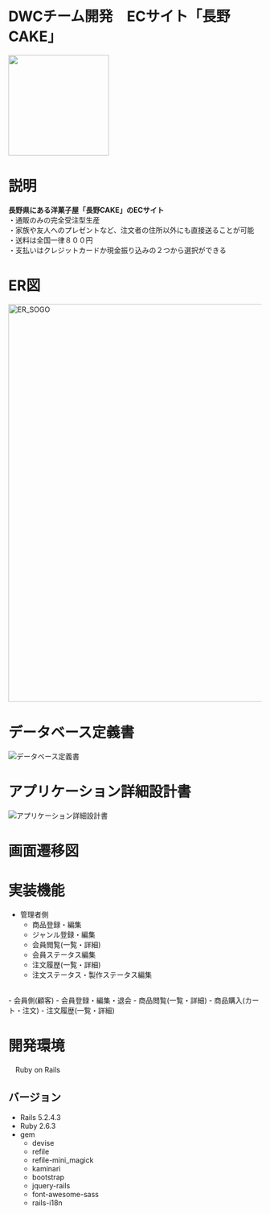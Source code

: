 # DWCチーム開発　ECサイト「長野CAKE」
<img width="200" src="https://user-images.githubusercontent.com/78068219/112710271-1e3e3800-8f03-11eb-9e5a-dccab1355b1f.png">

# 説明
  **長野県にある洋菓子屋「長野CAKE」のECサイト**  
  ・通販のみの完全受注型生産  
  ・家族や友人へのプレゼントなど、注文者の住所以外にも直接送ることが可能  
  ・送料は全国一律８００円  
  ・支払いはクレジットカードか現金振り込みの２つから選択ができる  
  
# ER図
<img width="792" alt="ER_SOGO" src="https://user-images.githubusercontent.com/78068219/112710463-cbfe1680-8f04-11eb-934e-40e77e928e7c.png">

# データベース定義書
![データベース定義書](https://user-images.githubusercontent.com/78068219/112710632-12a04080-8f06-11eb-9ea3-6a4135c2ff47.png)

# アプリケーション詳細設計書
![アプリケーション詳細設計書](https://user-images.githubusercontent.com/78068219/112710690-762a6e00-8f06-11eb-8d63-3a6c1833ce84.png)

# 画面遷移図

# 実装機能
- 管理者側
  - 商品登録・編集
  - ジャンル登録・編集
  - 会員閲覧(一覧・詳細)
  - 会員ステータス編集
  - 注文履歴(一覧・詳細)
  - 注文ステータス・製作ステータス編集 
<br>
- 会員側(顧客)
  - 会員登録・編集・退会
  - 商品閲覧(一覧・詳細)
  - 商品購入(カート・注文)
  - 注文履歴(一覧・詳細)

# 開発環境
　Ruby on Rails  
## バージョン
- Rails 5.2.4.3  
- Ruby 2.6.3  
- gem  
  - devise  
  - refile  
  - refile-mini_magick  
  - kaminari  
  - bootstrap  
  - jquery-rails  
  - font-awesome-sass  
  - rails-i18n  
　
